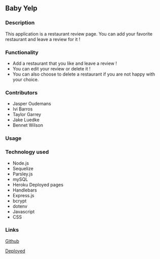 ## Baby Yelp

### Description 
This application is a restaurant review page. You can add your favorite restaurant and leave a review for it !
### Functionality 
- Add a restaurant that you like and leave a review !
- You can edit your review or delete it !
- You can also choose to delete a restaurant if you are not happy with your choice.


### Contributors 
- Jasper Oudemans
- Ivi Barros
- Taylor Garrey
- Jake Luedke
- Bennet Wilson

### Usage 

### Technology used
- Node.js
- Sequelize
- Parsley.js
- mySQL
- Heroku Deployed pages
- Handlebars
- Express.js
- bcrypt
- dotenv
- Javascript
- CSS
### Links
[Github](https://github.com/BennetWilson/baby-yelp)

[Deployed](https://baby-yelp.herokuapp.com/)




